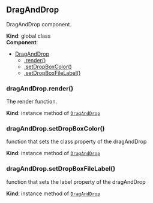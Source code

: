 <a name="DragAndDrop"></a>

## DragAndDrop
DragAndDrop component.

**Kind**: global class  
**Component**:   

* [DragAndDrop](#DragAndDrop)
    * [.render()](#DragAndDrop+render)
    * [.setDropBoxColor()](#DragAndDrop+setDropBoxColor)
    * [.setDropBoxFileLabel()](#DragAndDrop+setDropBoxFileLabel)

<a name="DragAndDrop+render"></a>

### dragAndDrop.render()
The render function.

**Kind**: instance method of [<code>DragAndDrop</code>](#DragAndDrop)  
<a name="DragAndDrop+setDropBoxColor"></a>

### dragAndDrop.setDropBoxColor()
function that sets the class property of the dragAndDrop

**Kind**: instance method of [<code>DragAndDrop</code>](#DragAndDrop)  
<a name="DragAndDrop+setDropBoxFileLabel"></a>

### dragAndDrop.setDropBoxFileLabel()
function that sets the label property of the dragAndDrop

**Kind**: instance method of [<code>DragAndDrop</code>](#DragAndDrop)  
